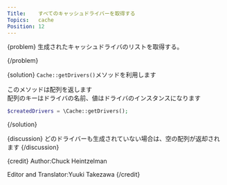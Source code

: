 ```yaml
---
Title:    すべてのキャッシュドライバーを取得する
Topics:   cache
Position: 12
---
```


{problem}
生成されたキャッシュドライバのリストを取得する。

{/problem}

{solution}
`Cache::getDrivers()`メソッドを利用します

このメソッドは配列を返します  
配列のキーはドライバの名前、値はドライバのインスタンスになります

```php
$createdDrivers = \Cache::getDrivers();
```
{/solution}

{discussion}
どのドライバーも生成されていない場合は、空の配列が返却されます
{/discussion}

{credit}
Author:Chuck Heintzelman

Editor and Translator:Yuuki Takezawa
{/credit}
